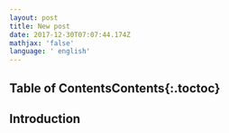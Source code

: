 ```yaml
---
layout: post
title: New post
date: 2017-12-30T07:07:44.174Z
mathjax: 'false'
language: ' english'
---
```

## Table of ContentsContents{:.toctoc}

## Introduction
